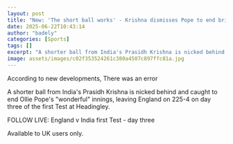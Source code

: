 ```yaml
---
layout: post
title: "New: 'The short ball works' - Krishna dismisses Pope to end brilliant innings"
date: 2025-06-22T10:43:14
author: "badely"
categories: [Sports]
tags: []
excerpt: "A shorter ball from India's Prasidh Krishna is nicked behind and caught to end Ollie Pope's 'wonderful' innings, leaving England on 225-4 on day three"
image: assets/images/c02f353524261c380a4507c897ffc81a.jpg
---
```


According to new developments, There was an error

A shorter ball from India's Prasidh Krishna is nicked behind and caught to end Ollie Pope's "wonderful" innings, leaving England on 225-4 on day three of the first Test at Headingley.

FOLLOW LIVE: England v India first Test - day three

Available to UK users only.

